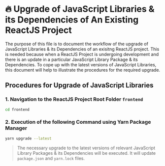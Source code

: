# 🔥 Upgrade of JavaScript Libraries & its Dependencies of An Existing ReactJS Project

The purpose of this file is to document the workflow of the upgrade of JavaScript Libraries & its Dependencies of an exisitng ReactJS project. This is needed because when a ReactJS Project is undergoing development and there is an update in a particular JavaScript Library Package & its Dependencies. To cope up with the latest versions of JavaScript Libraries, this document will help to illustrate the procedures for the required upgrade.

## Procedures for Upgrade of JavaScript Libraries

### 1. Navigation to the ReactJS Project Root Folder `frontend`

```sh
cd frontend
```

### 2. Execution of the following Command using Yarn Package Manager

```sh
yarn upgrade --latest
```

> The necessary upgrade to the latest versions of relevant JavaScript Library Packages & its Dependencies will be executed. It will update `package.json` and `yarn.lock` files.